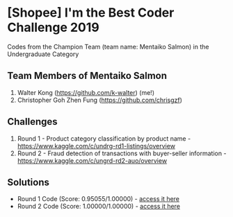 # [Shopee] I'm the Best Coder Challenge 2019
Codes from the Champion Team (team name: Mentaiko Salmon) in the Undergraduate Category

## Team Members of Mentaiko Salmon
1. Walter Kong (https://github.com/k-walter) (me!)
2. Christopher Goh Zhen Fung (https://github.com/chrisgzf)

## Challenges
1. Round 1 - Product category classification by product name - https://www.kaggle.com/c/undrg-rd1-listings/overview
2. Round 2 - Fraud detection of transactions with buyer-seller information - https://www.kaggle.com/c/ungrd-rd2-auo/overview

## Solutions
* Round 1 Code (Score: 0.95055/1.00000) - [access it here](https://github.com/walltail/Shopee-BestCoder2019/blob/master/Undergraduate%20Round%201/round1.py)
* Round 2 Code (Score: 1.00000/1.00000) - [access it here](https://github.com/walltail/Shopee-BestCoder2019/blob/master/Undergraduate%20Round%202/round2.py)

